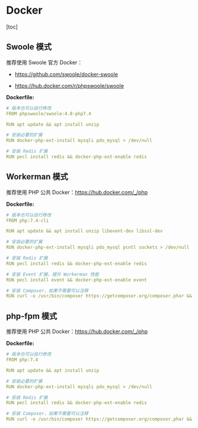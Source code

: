 # Docker

[toc]

## Swoole 模式

推荐使用 Swoole 官方 Docker：

* <https://github.com/swoole/docker-swoole>

* <https://hub.docker.com/r/phpswoole/swoole>

**Dockerfile:**

```yml
# 版本也可以自行修改
FROM phpswoole/swoole:4.8-php7.4

RUN apt update && apt install unzip

# 安装必要的扩展
RUN docker-php-ext-install mysqli pdo_mysql > /dev/null

# 安装 Redis 扩展
RUN pecl install redis && docker-php-ext-enable redis
```

## Workerman 模式

推荐使用 PHP 公共 Docker：<https://hub.docker.com/_/php>

**Dockerfile:**

```yml
# 版本也可以自行修改
FROM php:7.4-cli

RUN apt update && apt install unzip libevent-dev libssl-dev

# 安装必要的扩展
RUN docker-php-ext-install mysqli pdo_mysql pcntl sockets > /dev/null

# 安装 Redis 扩展
RUN pecl install redis && docker-php-ext-enable redis

# 安装 Event 扩展，提升 Workerman 性能
RUN pecl install event && docker-php-ext-enable event

# 安装 Composer，如果不需要可以注释
RUN curl -o /usr/bin/composer https://getcomposer.org/composer.phar && chmod +x /usr/bin/composer
```

## php-fpm 模式

推荐使用 PHP 公共 Docker：<https://hub.docker.com/_/php>

**Dockerfile:**

```yml
# 版本也可以自行修改
FROM php:7.4

RUN apt update && apt install unzip

# 安装必要的扩展
RUN docker-php-ext-install mysqli pdo_mysql > /dev/null

# 安装 Redis 扩展
RUN pecl install redis && docker-php-ext-enable redis

# 安装 Composer，如果不需要可以注释
RUN curl -o /usr/bin/composer https://getcomposer.org/composer.phar && chmod +x /usr/bin/composer
```
